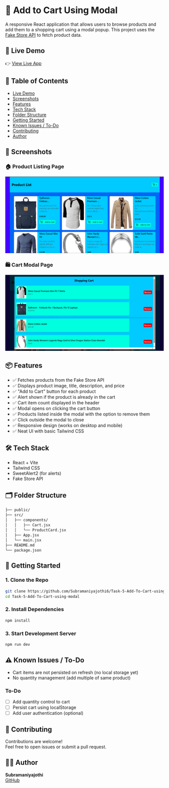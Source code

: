 # 🛒 Add to Cart Using Modal

A responsive React application that allows users to browse products and add them to a shopping cart using a modal popup. This project uses the [Fake Store API](https://fakestoreapi.com/) to fetch product data.

## 🚀 Live Demo

👉 [View Live App](https://add-to-cart-using-model.netlify.app/)

## 📑 Table of Contents

- [Live Demo](#-live-demo)
- [Screenshots](#-screenshots)
- [Features](#-features)
- [Tech Stack](#-tech-stack)
- [Folder Structure](#-folder-structure)
- [Getting Started](#-getting-started)
- [Known Issues / To-Do](#-known-issues--to-do)
- [Contributing](#-contributing)
- [Author](#-author)

## 📸 Screenshots

### 🏠 Product Listing Page
![Product Page](https://github.com/Subramaniyajothi6/Task-5-Add-To-Cart-using-modal/blob/main/main.page.png?raw=true)

### 🛍️ Cart Modal Page
![Cart Modal](https://github.com/Subramaniyajothi6/Task-5-Add-To-Cart-using-modal/blob/main/cart.page.png?raw=true)

## 📦 Features

- ✅ Fetches products from the Fake Store API
- ✅ Displays product image, title, description, and price
- ✅ "Add to Cart" button for each product
- ✅ Alert shown if the product is already in the cart
- ✅ Cart item count displayed in the header
- ✅ Modal opens on clicking the cart button
- ✅ Products listed inside the modal with the option to remove them
- ✅ Click outside the modal to close
- ✅ Responsive design (works on desktop and mobile)
- ✅ Neat UI with basic Tailwind CSS

## 🛠️ Tech Stack

- React + Vite
- Tailwind CSS
- SweetAlert2 (for alerts)
- Fake Store API

## 🗂️ Folder Structure

```
├── public/
├── src/
│   ├── components/
│   │   ├── Cart.jsx
│   │   └── ProductCard.jsx
│   ├── App.jsx
│   └── main.jsx
├── README.md
└── package.json
```

## 🔧 Getting Started

### 1. Clone the Repo

```bash
git clone https://github.com/Subramaniyajothi6/Task-5-Add-To-Cart-using-modal.git
cd Task-5-Add-To-Cart-using-modal
```

### 2. Install Dependencies

```bash
npm install
```

### 3. Start Development Server

```bash
npm run dev
```

## ⚠️ Known Issues / To-Do

- Cart items are not persisted on refresh (no local storage yet)
- No quantity management (add multiple of same product)

### To-Do

- [ ] Add quantity control to cart
- [ ] Persist cart using localStorage
- [ ] Add user authentication (optional)

## 🤝 Contributing

Contributions are welcome!  
Feel free to open issues or submit a pull request.

## 🧑‍💻 Author

**Subramaniyajothi**  
[GitHub](https://github.com/Subramaniyajothi6)
